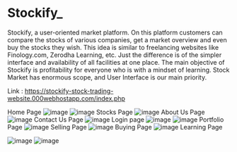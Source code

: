 # Stockify_

Stockify, a user-oriented market platform. On this platform customers can compare the stocks of various companies, get a market overview and even buy the stocks they wish. This idea  is similar to freelancing websites like Finology.com, Zerodha Learning, etc. Just the difference is of the simpler interface and availability of all facilities at one place. The main objective of Stockify is profitability for everyone who is with a mindset of learning. Stock Market has enormous scope, and User Interface is our main priority.

Link : https://stockify-stock-trading-website.000webhostapp.com/index.php

Home Page
![image](https://user-images.githubusercontent.com/91384754/209194496-b340366f-5de5-4eb1-9d1f-8024277bc79b.png)
![image](https://user-images.githubusercontent.com/91384754/209195192-94309227-f5ce-4e4c-aba3-76940c9c4ac2.png)
Stocks Page
![image](https://user-images.githubusercontent.com/91384754/209194577-28e66383-af7e-4804-b567-8272e7728947.png)
About Us Page
![image](https://user-images.githubusercontent.com/91384754/209194635-5338ad58-1eb8-4a6c-aad1-6654920c06b0.png)
Contact Us Page
![image](https://user-images.githubusercontent.com/91384754/209194683-0187d465-843a-487c-93aa-42a6f5fad89a.png)
Login page
![image](https://user-images.githubusercontent.com/91384754/209194745-20cac75f-df3e-448d-ba76-388851a0133e.png)
![image](https://user-images.githubusercontent.com/91384754/209194796-3ab50f78-080b-4de9-a04b-d1057d96b32f.png)
Portfolio Page
![image](https://user-images.githubusercontent.com/91384754/209194926-1d8e2856-5c42-4c0e-b675-d3fd75f92505.png)
Selling Page
![image](https://user-images.githubusercontent.com/91384754/209194974-e0e00b47-76a3-4c91-afe2-01c73b067f35.png)
Buying Page
![image](https://user-images.githubusercontent.com/91384754/209195033-d8f14f9d-eded-4b94-b161-eb490b7850e8.png)
Learning Page

![image](https://user-images.githubusercontent.com/91384754/209195077-ed325c90-6c3f-4fb3-b336-2d259f4549c9.png)
![image](https://user-images.githubusercontent.com/91384754/209195134-33c41e1a-26ce-4139-abaa-511b01872cc0.png)
